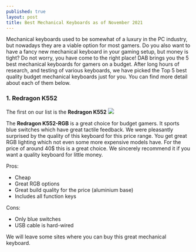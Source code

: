 ```yaml
---
published: true
layout: post
title: Best Mechanical Keyboards as of November 2021
---
```

Mechanical keyboards used to be somewhat of a luxury in the PC industry, but nowadays they are a viable option for most gamers. Do you also want to have a fancy new mechanical keyboard in your gaming setup, but money is tight? Do not worry, you have come to the right place! DAB brings you the 5 best mechanical keyboards for gamers on a budget. After long hours of research, and testing of various keyboards, we have picked the Top 5 best quality budget mechanical keyboards just for you. You can find more detail about each of them below. 

### 1. Redragon K552
The first on our list is the **Redragon K552**
![]({{site.baseurl}}/images/Redragon-K552.jpg)

The **Redragon K552-RGB** is a great choice for budget gamers. It sports blue switches which have great tactile feedback. We were pleasantly surprised by the quality of this keyboard for this price range. You get great RGB lighting which not even some more expensive models have. For the price of around 40$ this is a great choice. We sincerely recommend it if you want a quality keyboard for little money.

Pros:
- Cheap
- Great RGB options
- Great build quality for the price (aluminium base)
- Includes all function keys

Cons:
- Only blue switches
- USB cable is hard-wired

We will leave some sites where you can buy this great mechanical keyboard.

